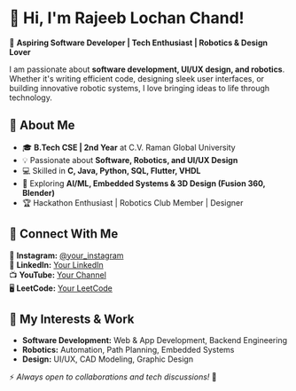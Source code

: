 # 👋 Hi, I'm Rajeeb Lochan Chand!

🚀 **Aspiring Software Developer | Tech Enthusiast | Robotics & Design Lover**

I am passionate about **software development, UI/UX design, and robotics**. Whether it's writing efficient code, designing sleek user interfaces, or building innovative robotic systems, I love bringing ideas to life through technology.

## 🌟 About Me
- 🎓 **B.Tech CSE | 2nd Year** at C.V. Raman Global University
- 💡 Passionate about **Software, Robotics, and UI/UX Design**
- 💻 Skilled in **C, Java, Python, SQL, Flutter, VHDL**
- 🤖 Exploring **AI/ML, Embedded Systems & 3D Design (Fusion 360, Blender)**
- 🏆 Hackathon Enthusiast | Robotics Club Member | Designer

## 🔗 Connect With Me
📸 **Instagram:** [@your_instagram](https://instagram.com/your_instagram)  
💼 **LinkedIn:** [Your LinkedIn](https://linkedin.com/in/your_linkedin)  
📺 **YouTube:** [Your Channel](https://youtube.com/channel/your_channel)  
🖥️ **LeetCode:** [Your LeetCode](https://leetcode.com/your_leetcode)  

## 📌 My Interests & Work
- **Software Development:** Web & App Development, Backend Engineering
- **Robotics:** Automation, Path Planning, Embedded Systems
- **Design:** UI/UX, CAD Modeling, Graphic Design

⚡ *Always open to collaborations and tech discussions!* 🚀
